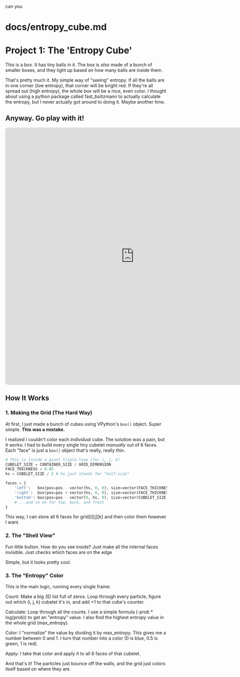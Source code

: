 can you 

# docs/entropy_cube.md

# Project 1: The 'Entropy Cube'

This is a box. It has tiny balls in it. The box is *also* made of a bunch of smaller boxes, and they light up based on how many balls are inside them.

That's pretty much it. My simple way of "seeing" entropy. If all the balls are in one corner (low entropy), that corner will be bright red. If they're all spread out (high entropy), the whole box will be a nice, even color.
I thought about using a python package called fast_boltzmann to actually calculate the entropy, but I never actually got around to doing it. Maybe another time.

## Anyway. Go play with it!


<iframe src="https://www.glowscript.org/#/user/ciuli06ciuli/folder/MyPrograms/program/entropycube/embed" width="800" height="800" sandbox="allow-scripts allow-same-origin" style="border: 1px solid #ccc; border-radius: 8px;"></iframe>

## How It Works

### 1. Making the Grid (The Hard Way)

At first, I just made a bunch of cubes using VPython's `box()` object. Super simple. **This was a mistake.**

I realized I couldn't color each *individual* cube. The solution was a pain, but it works: I had to build every single tiny cubelet *manually* out of 6 faces. Each "face" is just a `box()` object that's really, really thin.

```python
# This is inside a giant triple-loop (for i, j, k)
CUBELET_SIZE = CONTAINER_SIZE / GRID_DIMENSION
FACE_THICKNESS = 0.05
hs = CUBELET_SIZE / 2 # hs just stands for "half-size"

faces = {
    'left':   box(pos=pos - vector(hs, 0, 0), size=vector(FACE_THICKNESS, CUBELET_SIZE, CUBELET_SIZE), opacity=0.2),
    'right':  box(pos=pos + vector(hs, 0, 0), size=vector(FACE_THICKNESS, CUBELET_SIZE, CUBELET_SIZE), opacity=0.2),
    'bottom': box(pos=pos - vector(0, hs, 0), size=vector(CUBELET_SIZE, FACE_THICKNESS, CUBELET_SIZE), opacity=0.2),
    # ...and so on for top, back, and front
}
```
This way, I can store all 6 faces for grid[i][j][k] and then color them however I want.


### 2. The "Shell View"
Fun little button. How do you see inside? Just make all the internal faces invisible. Just checks which faces are on the edge

Simple, but it looks pretty cool.

### 3. The "Entropy" Color
This is the main logic, running every single frame:

Count: Make a big 3D list full of zeros. Loop through every particle, figure out which (i, j, k) cubelet it's in, and add +1 to that cube's counter.

Calculate: Loop through all the counts. I use a simple formula (-prob * log(prob)) to get an "entropy" value. I also find the highest entropy value in the whole grid (max_entropy).

Color: I "normalize" the value by dividing it by max_entropy. This gives me a number between 0 and 1. I turn that number into a color (0 is blue, 0.5 is green, 1 is red).

Apply: I take that color and apply it to all 6 faces of that cubelet.

And that's it! The particles just bounce off the walls, and the grid just colors itself based on where they are.